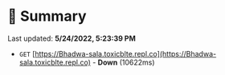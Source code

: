 # 📖 Summary
Last updated: **5/24/2022, 5:23:39 PM**

- `GET` [https://Bhadwa-sala.toxicblte.repl.co](https://Bhadwa-sala.toxicblte.repl.co) - **Down** (10622ms)
